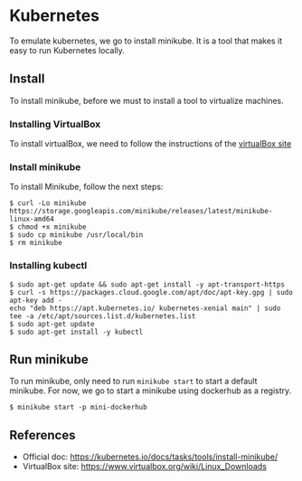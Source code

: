 # Kubernetes

To emulate kubernetes, we go to install minikube. It is a tool that makes it easy to run Kubernetes locally.

## Install

To install minikube, before we must to install a tool to virtualize machines.

### Installing VirtualBox

To install virtualBox, we need to follow the instructions of the [virtualBox site](https://www.virtualbox.org/wiki/Linux_Downloads)

### Install minikube

To install Minikube, follow the next steps:
```
$ curl -Lo minikube https://storage.googleapis.com/minikube/releases/latest/minikube-linux-amd64
$ chmod +x minikube
$ sudo cp minikube /usr/local/bin 
$ rm minikube
```

### Installing kubectl

```
$ sudo apt-get update && sudo apt-get install -y apt-transport-https
$ curl -s https://packages.cloud.google.com/apt/doc/apt-key.gpg | sudo apt-key add -
echo "deb https://apt.kubernetes.io/ kubernetes-xenial main" | sudo tee -a /etc/apt/sources.list.d/kubernetes.list
$ sudo apt-get update
$ sudo apt-get install -y kubectl
```

## Run minikube

To run minikube, only need to run `minikube start` to start a default minikube. For now, we go to start a minikube using dockerhub as a registry.

```
$ minikube start -p mini-dockerhub
```

## References
- Official doc: https://kubernetes.io/docs/tasks/tools/install-minikube/
- VirtualBox site: https://www.virtualbox.org/wiki/Linux_Downloads
